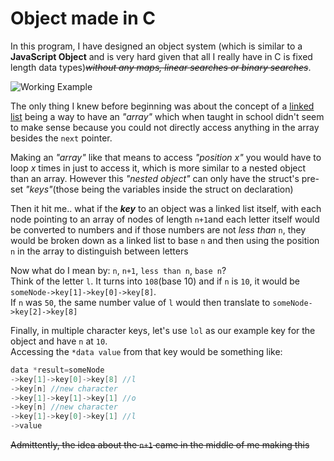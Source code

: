 # Object made in C

In this program, I have designed an object system (which is similar to a **JavaScript Object** and is very hard given that all I really have in C is fixed length data types)~~*without any maps, linear searches or binary searches*~~.

![Working Example](https://i.stack.imgur.com/x0sPl.png)

The only thing I knew before beginning was about the concept of a [linked list](https://www.geeksforgeeks.org/linked-list-set-1-introduction/) being a way to have an *"array"* which when taught in school didn't seem to make sense because you could not directly access anything in the array besides the `next` pointer.

Making an *"array"* like that means to access *"position x"* you would have to loop *x* times in just to access it, which is more similar to a nested object than an array. However this *"nested object"* can only have the struct's pre-set *"keys"*(those being the variables inside the struct on declaration)

Then it hit me.. what if the ***key*** to an object was a linked list itself, with each node pointing to an array of nodes of length `n+1`and each letter itself would be converted to numbers and if those numbers are not *less than* `n`, they would be broken down as a linked list to base `n` and then using the position `n` in the array to distinguish between letters

Now what do I mean by: `n`, `n+1`, `less than n`, `base n`?<br>
Think of the letter `l`. It turns into `108`(base 10) and if `n` is `10`, it would be `someNode->key[1]->key[0]->key[8]`.<br>
If `n` was `50`, the same number value of `l` would then translate to `someNode->key[2]->key[8]`

Finally, in multiple character keys, let's use `lol` as our example key for the object and have `n` at `10`.<br>
Accessing the `*data value` from that key would be something like:
```c
data *result=someNode
->key[1]->key[0]->key[8] //l
->key[n] //new character
->key[1]->key[1]->key[1] //o
->key[n] //new character
->key[1]->key[0]->key[1] //l
->value
```

~~Admittently, the idea about the `n+1` came in the middle of me making this~~
